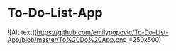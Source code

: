 # To-Do-List-App

![Alt text](https://github.com/emilypopovic/To-Do-List-App/blob/master/To%20Do%20App.png =250x500)
